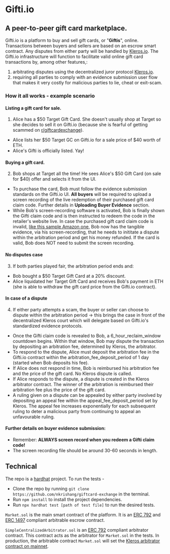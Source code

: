 # Gifti.io
## A peer-to-peer gift card marketplace.

Gifti.io is a platform to buy and sell gift cards, or "**Giftis**", online. Transactions between buyers and sellers are based on an escrow smart contract. Any disputes from either party will be handled by [Kleros.io](https://kleros.io/). The Gifti.io infrastructure will function to facilitate valid online gift card transactions by, among other features,: 

1. arbitrating disputes using the decentralized juror protocol [Kleros.io](https://kleros.io/).
2. requiring all parties to comply with an evidence submission user flow that makes it very costly for malicious parties to lie, cheat or exit-scam.

### How it all works - example scenario

#### Listing a gift card for sale.
1. Alice has a $50 Target Gift Card. She doesn't usually shop at Target so she decides to sell it on Gifti.io (because she is fearful of getting scammed on [r/giftcardexchange](https://www.reddit.com/r/giftcardexchange/)).
- Alice lists her $50 Target GC on Gifti.io for a sale price of $40 worth of ETH.
- Alice's Gifti is officially listed. Yay!

#### Buying a gift card.
2. Bob shops at Target all the time! He sees Alice's $50 Gift Card (on sale for $40) offer and selects it from the UI.
- To purchase the card, Bob must follow the evidence submission standards on the Gifti.io UI. **All buyers** will be required to upload a screen recording of the live redemption of their purchased gift card claim code. Further details in **Uploading Buyer Evidence** section.
- While Bob's screen-recording software is activated, Bob is finally shown the Gifti claim code and is then instructed to redeem the code in the retailer's website live. In case the purchased gift card claim code is invalid, [like this sample Amazon one](https://imgur.com/a/5OG9jIq), Bob now has the tangible evidence, via his screen-recording, that he needs to inititate a dispute within the arbitration period and get his money refunded. If the card is valid, Bob does NOT need to submit the screen recording.

#### No disputes case
3. If both parties played fair, the arbitration period ends and:
- Bob bought a $50 Target Gift Card at a 20% discount.
- Alice liquidated her Target Gift Card and receives Bob's payment in ETH (she is able to withdraw the gift card price from the Gifti.io contract).

#### In case of a dispute
4. If either party attempts a scam, the buyer or seller can choose to dispute within the arbitration period -> this brings the case in front of the decentralized Kleros court which will delegate based on Gifti.io's standardized evidence protocols.
- Once the Gifti claim code is revealed to Bob, a 6_hour_reclaim_window countdown begins. Within that window, Bob may dispute the transaction by depositing an arbitration fee, determined by Kleros, the arbitrator.
- To respond to the dispute, Alice must deposit the arbitration fee in the Gifti.io contract within the arbitration_fee_deposit_period of 1 day (started when Bob deposits his fee).
- If Alice does not respond in time, Bob is reimbursed his arbitration fee and the price of the gift card. No Kleros dispute is called.
- If Alice responds to the dispute, a dispute is created in the Kleros arbitrator contract. The winner of the arbitration is reimbursed their arbitration fee plus the price of the gift card.
- A ruling given on a dispute can be appealed by either party involved by depositing an appeal fee within the appeal_fee_deposit_period set by Kleros. The appeal fee increases exponentially for each subsequent ruling to deter a malicious party from continuing to appeal an unfavourable ruling.


#### Further details on buyer evidence submission:
- Remember: **ALWAYS screen record when you redeem a Gifti claim code!**
- The screen recording file should be around 30-60 seconds in length.


## Technical

The repo is a [hardhat](https://hardhat.org/) project. To run the tests - 
- Clone the repo by running `git clone https://github.com/nkrishang/giftcard-exchange` in the terminal.
- Run `npm install` to install the project dependencies.
- Run `npx hardhat test [path of test file]` to run the desired tests.

`Market.sol` is the main smart contract of the platform. It is an [ERC 792](https://developer.kleros.io/en/latest/index.html) and [ERC 1497](https://developer.kleros.io/en/latest/erc-1497.html) compliant arbitrable escrow contract.

`SimpleCentralizedArbitrator.sol` is an [ERC 792](https://developer.kleros.io/en/latest/index.html) compliant arbitrator contract. This contract acts as the arbitrator for `Market.sol` in the tests. In production, the arbitrable contract `Market.sol` will set the [Kleros arbitrator contract on mainnet](https://etherscan.io/address/0x988b3a538b618c7a603e1c11ab82cd16dbe28069#code). 
